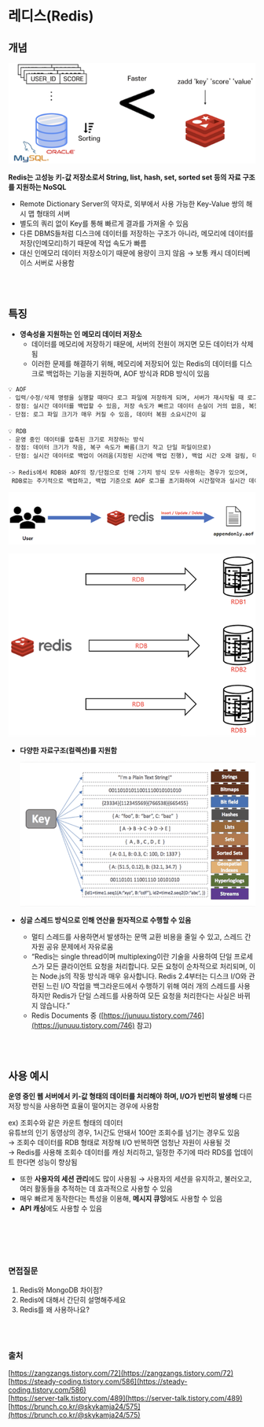 # 레디스(Redis)
## 개념
![redis_1.png](./image/redis_1.png)

**Redis는 고성능 키-값 저장소로서 String, list, hash, set, sorted set 등의 자료 구조를 지원하는 NoSQL**
- Remote Dictionary Server의 약자로, 외부에서 사용 가능한 Key-Value 쌍의 해시 맵 형태의 서버
- 별도의 쿼리 없이 Key를 통해 빠르게 결과를 가져올 수 있음
- 다른 DBMS들처럼 디스크에 데이터를 저장하는 구조가 아니라, 메모리에 데이터를 저장(인메모리)하기 때문에 작업 속도가 빠름
- 대신 인메모리 데이터 저장소이기 때문에 용량이 크지 않음 → 보통 캐시 데이터베이스 서버로 사용함

<br></br>

## 특징
- **영속성을 지원하는 인 메모리 데이터 저장소**
    - 데이터를 메모리에 저장하기 때문에, 서버의 전원이 꺼지면 모든 데이터가 삭제됨
    - 이러한 문제를 해결하기 위해, 메모리에 저장되어 있는 Redis의 데이터를 디스크로 백업하는 기능을 지원하며, AOF 방식과 RDB 방식이 있음

```sql
💡 AOF
- 입력/수정/삭제 명령을 실행할 때마다 로그 파일에 저장하게 되며, 서버가 재시작될 때 로그 파일에 기록된 데이터를 실행하여 데이터를 복구할 수 있음
- 장점: 실시간 데이터를 백업할 수 있음, 저장 속도가 빠르고 데이터 손실이 거의 없음, 복원 가능
- 단점: 로그 파일 크기가 매우 커질 수 있음, 데이터 복원 소요시간이 긺

💡 RDB
- 운영 중인 데이터를 압축된 크기로 저장하는 방식
- 장점: 데이터 크기가 작음, 복구 속도가 빠름(크기 작고 단일 파일이므로)
- 단점: 실시간 데이터로 백업이 어려움(지정된 시간에 백업 진행), 백업 시간 오래 걸림, 데이터 손실 우려

-> Redis에서 RDB와 AOF의 장/단점으로 인해 2가지 방식 모두 사용하는 경우가 있으며, 
 RDB로는 주기적으로 백업하고, 백업 기준으로 AOF 로그를 초기화하여 시간절약과 실시간 데이터를 유지함
```

![redis_2.png](./image/redis_2.png)

![redis_3.png](./image/redis_3.png)

- **다양한 자료구조(컬렉션)를 지원함**
    
    ![redis_4.png](./image/redis_4.png)
    

- **싱글 스레드 방식으로 인해 연산을 원자적으로 수행할 수 있음**
    - 멀티 스레드를 사용하면서 발생하는 문맥 교환 비용을 줄일 수 있고, 스레드 간 자원 공유 문제에서 자유로움
    - “Redis는 single thread이며 multiplexing이란 기술을 사용하여 단일 프로세스가 모든 클라이언트 요청을 처리합니다. 모든 요청이 순차적으로 처리되며, 이는 Node.js의 작동 방식과 매우 유사합니다. Redis 2.4부터는 디스크 I/O와 관련된 느린 I/O 작업을 백그라운드에서 수행하기 위해 여러 개의 스레드를 사용하지만 Redis가 단일 스레드를 사용하여 모든 요청을 처리한다는 사실은 바뀌지 않습니다.”
    - Redis Documents 중 ([https://junuuu.tistory.com/746](https://junuuu.tistory.com/746) 참고)

<br></br>

## 사용 예시
**운영 중인 웹 서버에서 키-값 형태의 데이터를 처리해야 하며, I/O가 빈번히 발생해** 다른 저장 방식을 사용하면 효율이 떨어지는 경우에 사용함 

ex) 조회수와 같은 카운트 형태의 데이터      
유튜브의 인기 동영상의 경우, 1시간도 안돼서 100만 조회수를 넘기는 경우도 있음     
→ 조회수 데이터를 RDB 형태로 저장해 I/O 반복하면 엄청난 자원이 사용될 것     
→ Redis를 사용해 조회수 데이터를 캐싱 처리하고, 일정한 주기에 따라 RDS를 업데이트 한다면 성능이 향상됨      

- 또한 **사용자의 세션 관리**에도 많이 사용됨 → 사용자의 세션을 유지하고, 불러오고, 여러 활동들을 추적하는 데 효과적으로 사용할 수 있음
- 매우 빠르게 동작한다는 특성을 이용해, **메시지 큐잉**에도 사용할 수 있음
- **API 캐싱**에도 사용할 수 있음

<br></br>
<br></br>

### 면접질문
1. Redis와 MongoDB 차이점?
2. Redis에 대해서 간단히 설명해주세요
3. Redis를 왜 사용하나요?

<br></br>
### 출처
[https://zangzangs.tistory.com/72](https://zangzangs.tistory.com/72)    
[https://steady-coding.tistory.com/586](https://steady-coding.tistory.com/586)    
[https://server-talk.tistory.com/489](https://server-talk.tistory.com/489)    
[https://brunch.co.kr/@skykamja24/575](https://brunch.co.kr/@skykamja24/575)    
